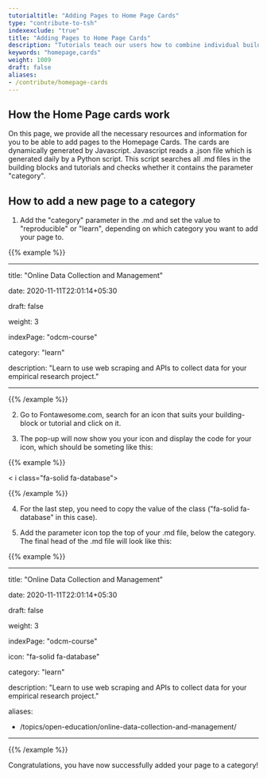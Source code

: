 ```yaml
---
tutorialtitle: "Adding Pages to Home Page Cards"
type: "contribute-to-tsh"
indexexclude: "true"
title: "Adding Pages to Home Page Cards"
description: "Tutorials teach our users how to combine individual building blocks into a final product. Learn how to write one."
keywords: "homepage,cards"
weight: 1009
draft: false
aliases:
- /contribute/homepage-cards
---
```


## How the Home Page cards work

On this page, we provide all the necessary resources and information for you to be able to add pages to the Homepage Cards.
The cards are dynamically generated by Javascript. Javascript reads a .json file which is generated daily by a Python script. This script searches all .md files in the building blocks and tutorials and checks whether it contains the parameter "category".

## How to add a new page to a category

1. Add the "category" parameter in the .md and set the value to "reproducible" or "learn", depending on which category you want to add your page to.

{{% example %}}

---
title: "Online Data Collection and Management"

date: 2020-11-11T22:01:14+05:30

draft: false

weight: 3

indexPage: "odcm-course"

category: "learn"

description: "Learn to use web scraping and APIs to collect data for your empirical research project."

---

{{% /example %}}

2. Go to Fontawesome.com, search for an icon that suits your building-block or tutorial and click on it.

3. The pop-up will now show you your icon and display the code for your icon, which should be someting like this:

{{% example %}}

< i class="fa-solid fa-database"></i >

{{% /example %}}

4. For the last step, you need to copy the value of the class ("fa-solid fa-database" in this case).

5. Add the parameter icon top the top of your .md file, below the category. The final head of the .md file will look like this:

{{% example %}}

---
title: "Online Data Collection and Management"

date: 2020-11-11T22:01:14+05:30

draft: false

weight: 3

indexPage: "odcm-course"

icon: "fa-solid fa-database"

category: "learn"

description: "Learn to use web scraping and APIs to collect data for your empirical research project."

aliases:
  - /topics/open-education/online-data-collection-and-management/
---

{{% /example %}}

Congratulations, you have now successfully added your page to a category!